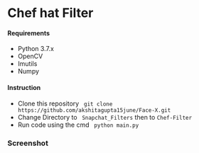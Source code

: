 # Chef hat Filter

#### Requirements

- Python 3.7.x
- OpenCV
- Imutils
- Numpy


#### Instruction

- Clone this repository ` git clone https://github.com/akshitagupta15june/Face-X.git`
- Change Directory to ` Snapchat_Filters` then to `Chef-Filter`
- Run code using the cmd ` python main.py`

### Screenshot
